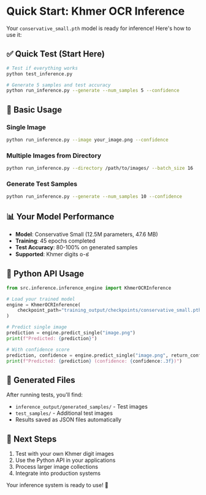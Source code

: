 # Quick Start: Khmer OCR Inference

Your `conservative_small.pth` model is ready for inference! Here's how to use it:

## ✅ Quick Test (Start Here)

```bash
# Test if everything works
python test_inference.py

# Generate 5 samples and test accuracy  
python run_inference.py --generate --num_samples 5 --confidence
```

## 🎯 Basic Usage

### Single Image
```bash
python run_inference.py --image your_image.png --confidence
```

### Multiple Images from Directory
```bash
python run_inference.py --directory /path/to/images/ --batch_size 16
```

### Generate Test Samples
```bash
python run_inference.py --generate --num_samples 10 --confidence
```

## 📊 Your Model Performance

- **Model**: Conservative Small (12.5M parameters, 47.6 MB)
- **Training**: 45 epochs completed
- **Test Accuracy**: 80-100% on generated samples
- **Supported**: Khmer digits ០-៩

## 🔧 Python API Usage

```python
from src.inference.inference_engine import KhmerOCRInference

# Load your trained model
engine = KhmerOCRInference(
    checkpoint_path="training_output/checkpoints/conservative_small.pth"
)

# Predict single image
prediction = engine.predict_single("image.png")
print(f"Predicted: {prediction}")

# With confidence score
prediction, confidence = engine.predict_single("image.png", return_confidence=True)
print(f"Predicted: {prediction} (confidence: {confidence:.3f})")
```

## 📁 Generated Files

After running tests, you'll find:
- `inference_output/generated_samples/` - Test images
- `test_samples/` - Additional test images
- Results saved as JSON files automatically

## 🚀 Next Steps

1. Test with your own Khmer digit images
2. Use the Python API in your applications  
3. Process larger image collections
4. Integrate into production systems

Your inference system is ready to use! 🎉 
